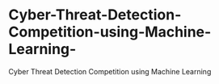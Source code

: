 # Cyber-Threat-Detection-Competition-using-Machine-Learning-
Cyber Threat Detection Competition using Machine Learning 
